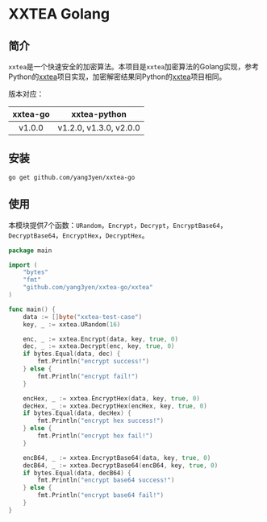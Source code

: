 # XXTEA Golang

## 简介

`xxtea`是一个快速安全的加密算法。本项目是`xxtea`加密算法的Golang实现，参考Python的[xxtea](https://github.com/ifduyue/xxtea)项目实现，加密解密结果同Python的[xxtea](https://github.com/ifduyue/xxtea)项目相同。

版本对应：

| xxtea-go |      xxtea-python      |
| :------: | :--------------------: |
|  v1.0.0  | v1.2.0, v1.3.0, v2.0.0 |

## 安装

```shell
go get github.com/yang3yen/xxtea-go
```

## 使用

本模块提供7个函数：`URandom`，`Encrypt`，`Decrypt`，`EncryptBase64`，`DecryptBase64`，`EncryptHex`，`DecryptHex`。

```go
package main

import (
	"bytes"
	"fmt"
	"github.com/yang3yen/xxtea-go/xxtea"
)

func main() {
	data := []byte("xxtea-test-case")
	key, _ := xxtea.URandom(16)

	enc, _ := xxtea.Encrypt(data, key, true, 0)
	dec, _ := xxtea.Decrypt(enc, key, true, 0)
	if bytes.Equal(data, dec) {
		fmt.Println("encrypt success!")
	} else {
		fmt.Println("encrypt fail!")
	}

	encHex, _ := xxtea.EncryptHex(data, key, true, 0)
	decHex, _ := xxtea.DecryptHex(encHex, key, true, 0)
	if bytes.Equal(data, decHex) {
		fmt.Println("encrypt hex success!")
	} else {
		fmt.Println("encrypt hex fail!")
	}

	encB64, _ := xxtea.EncryptBase64(data, key, true, 0)
	decB64, _ := xxtea.DecryptBase64(encB64, key, true, 0)
	if bytes.Equal(data, decB64) {
		fmt.Println("encrypt base64 success!")
	} else {
		fmt.Println("encrypt base64 fail!")
	}
}
```